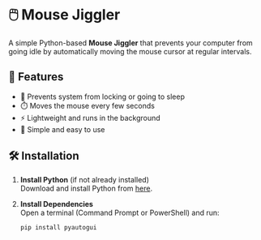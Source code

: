 # 🖱️ Mouse Jiggler

A simple Python-based **Mouse Jiggler** that prevents your computer from going idle by automatically moving the mouse cursor at regular intervals.

## 🚀 Features
- 🏃 Prevents system from locking or going to sleep  
- ⏱️ Moves the mouse every few seconds  
- ⚡ Lightweight and runs in the background  
- 🎯 Simple and easy to use  

## 🛠️ Installation

1. **Install Python** (if not already installed)  
   Download and install Python from [here](https://www.python.org/downloads/).

2. **Install Dependencies**  
   Open a terminal (Command Prompt or PowerShell) and run:  
   ```sh
   pip install pyautogui
